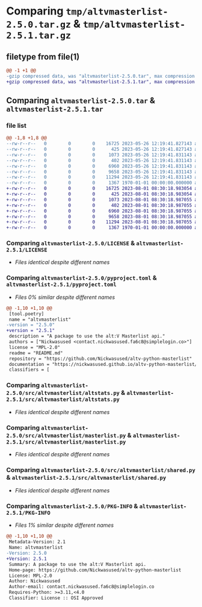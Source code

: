 # Comparing `tmp/altvmasterlist-2.5.0.tar.gz` & `tmp/altvmasterlist-2.5.1.tar.gz`

## filetype from file(1)

```diff
@@ -1 +1 @@
-gzip compressed data, was "altvmasterlist-2.5.0.tar", max compression
+gzip compressed data, was "altvmasterlist-2.5.1.tar", max compression
```

## Comparing `altvmasterlist-2.5.0.tar` & `altvmasterlist-2.5.1.tar`

### file list

```diff
@@ -1,8 +1,8 @@
--rw-r--r--   0        0        0    16725 2023-05-26 12:19:41.827143 altvmasterlist-2.5.0/LICENSE
--rw-r--r--   0        0        0      425 2023-05-26 12:19:41.827143 altvmasterlist-2.5.0/README.md
--rw-r--r--   0        0        0     1073 2023-05-26 12:19:41.831143 altvmasterlist-2.5.0/pyproject.toml
--rw-r--r--   0        0        0      402 2023-05-26 12:19:41.831143 altvmasterlist-2.5.0/src/altvmasterlist/__init__.py
--rw-r--r--   0        0        0     6960 2023-05-26 12:19:41.831143 altvmasterlist-2.5.0/src/altvmasterlist/altstats.py
--rw-r--r--   0        0        0     9658 2023-05-26 12:19:41.831143 altvmasterlist-2.5.0/src/altvmasterlist/masterlist.py
--rw-r--r--   0        0        0    11294 2023-05-26 12:19:41.831143 altvmasterlist-2.5.0/src/altvmasterlist/shared.py
--rw-r--r--   0        0        0     1367 1970-01-01 00:00:00.000000 altvmasterlist-2.5.0/PKG-INFO
+-rw-r--r--   0        0        0    16725 2023-08-01 08:30:18.983054 altvmasterlist-2.5.1/LICENSE
+-rw-r--r--   0        0        0      425 2023-08-01 08:30:18.983054 altvmasterlist-2.5.1/README.md
+-rw-r--r--   0        0        0     1073 2023-08-01 08:30:18.987055 altvmasterlist-2.5.1/pyproject.toml
+-rw-r--r--   0        0        0      402 2023-08-01 08:30:18.987055 altvmasterlist-2.5.1/src/altvmasterlist/__init__.py
+-rw-r--r--   0        0        0     6960 2023-08-01 08:30:18.987055 altvmasterlist-2.5.1/src/altvmasterlist/altstats.py
+-rw-r--r--   0        0        0     9658 2023-08-01 08:30:18.987055 altvmasterlist-2.5.1/src/altvmasterlist/masterlist.py
+-rw-r--r--   0        0        0    11294 2023-08-01 08:30:18.987055 altvmasterlist-2.5.1/src/altvmasterlist/shared.py
+-rw-r--r--   0        0        0     1367 1970-01-01 00:00:00.000000 altvmasterlist-2.5.1/PKG-INFO
```

### Comparing `altvmasterlist-2.5.0/LICENSE` & `altvmasterlist-2.5.1/LICENSE`

 * *Files identical despite different names*

### Comparing `altvmasterlist-2.5.0/pyproject.toml` & `altvmasterlist-2.5.1/pyproject.toml`

 * *Files 0% similar despite different names*

```diff
@@ -1,10 +1,10 @@
 [tool.poetry]
 name = "altvmasterlist"
-version = "2.5.0"
+version = "2.5.1"
 description = "A package to use the alt:V Masterlist api."
 authors = ["Nickwasused <contact.nickwasused.fa6c8@simplelogin.co>"]
 license = "MPL-2.0"
 readme = "README.md"
 repository = "https://github.com/Nickwasused/altv-python-masterlist"
 documentation = "https://nickwasused.github.io/altv-python-masterlist/"
 classifiers = [
```

### Comparing `altvmasterlist-2.5.0/src/altvmasterlist/altstats.py` & `altvmasterlist-2.5.1/src/altvmasterlist/altstats.py`

 * *Files identical despite different names*

### Comparing `altvmasterlist-2.5.0/src/altvmasterlist/masterlist.py` & `altvmasterlist-2.5.1/src/altvmasterlist/masterlist.py`

 * *Files identical despite different names*

### Comparing `altvmasterlist-2.5.0/src/altvmasterlist/shared.py` & `altvmasterlist-2.5.1/src/altvmasterlist/shared.py`

 * *Files identical despite different names*

### Comparing `altvmasterlist-2.5.0/PKG-INFO` & `altvmasterlist-2.5.1/PKG-INFO`

 * *Files 1% similar despite different names*

```diff
@@ -1,10 +1,10 @@
 Metadata-Version: 2.1
 Name: altvmasterlist
-Version: 2.5.0
+Version: 2.5.1
 Summary: A package to use the alt:V Masterlist api.
 Home-page: https://github.com/Nickwasused/altv-python-masterlist
 License: MPL-2.0
 Author: Nickwasused
 Author-email: contact.nickwasused.fa6c8@simplelogin.co
 Requires-Python: >=3.11,<4.0
 Classifier: License :: OSI Approved
```

